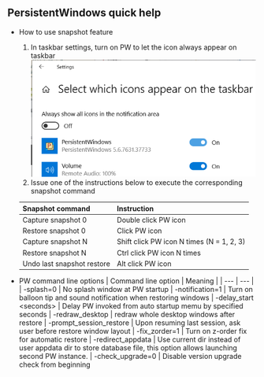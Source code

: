 
## PersistentWindows quick help
* How to use snapshot feature
  1. In taskbar settings, turn on PW to let the icon always appear on taskbar
  ![taskbar setting](showicon.png)
  2. Issue one of the instructions below to execute the corresponding snapshot command

  |Snapshot command | Instruction|
  | --- | --- |
  | Capture snapshot 0 | Double click PW icon
   Restore snapshot 0 | Click PW icon
  | Capture snapshot N | Shift click PW icon N times (N = 1, 2, 3)
  | Restore snapshot N |  Ctrl click PW icon N times
  | Undo last snapshot restore | Alt click PW icon

* PW command line options
  | Command line option | Meaning |
  | --- | --- |
  | -splash=0       | No splash window at PW startup
  | -notification=1 | Turn on balloon tip and sound notification when restoring windows
  | -delay_start \<seconds\> | Delay PW invoked from auto startup memu by specified seconds
  | -redraw_desktop | redraw whole desktop windows after restore
  | -prompt_session_restore | Upon resuming last session, ask user before restore window layout
  | -fix_zorder=1   | Turn on z-order fix for automatic restore
  | -redirect_appdata | Use current dir instead of user appdata dir to store database file, this option allows launching second PW instance.
  | -check_upgrade=0 | Disable version upgrade check from beginning 

```